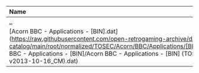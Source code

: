 |Name|Size|
|:---|---:|
|[..](../index.html)|DIR|
|[Acorn BBC - Applications - [BIN].dat](https://raw.githubusercontent.com/open-retrogaming-archive/dat-catalog/main/root/normalized/TOSEC/Acorn/BBC/Applications/[BIN]/Acorn BBC - Applications - [BIN]/Acorn BBC - Applications - [BIN] (TOSEC-v2013-10-16_CM).dat)|179679|

